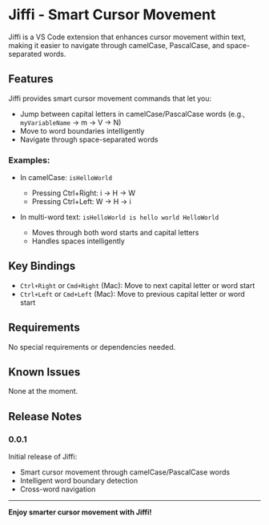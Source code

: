 # Jiffi - Smart Cursor Movement

Jiffi is a VS Code extension that enhances cursor movement within text, making it easier to navigate through camelCase, PascalCase, and space-separated words.

## Features

Jiffi provides smart cursor movement commands that let you:

- Jump between capital letters in camelCase/PascalCase words (e.g., `myVariableName` -> m -> V -> N)
- Move to word boundaries intelligently
- Navigate through space-separated words

### Examples:

- In camelCase: `isHelloWorld` 
  - Pressing Ctrl+Right: i -> H -> W
  - Pressing Ctrl+Left: W -> H -> i

- In multi-word text: `isHelloWorld is hello world HelloWorld`
  - Moves through both word starts and capital letters
  - Handles spaces intelligently

## Key Bindings

- `Ctrl+Right` or `Cmd+Right` (Mac): Move to next capital letter or word start
- `Ctrl+Left` or `Cmd+Left` (Mac): Move to previous capital letter or word start

## Requirements

No special requirements or dependencies needed.

## Known Issues

None at the moment.

## Release Notes

### 0.0.1

Initial release of Jiffi:
- Smart cursor movement through camelCase/PascalCase words
- Intelligent word boundary detection
- Cross-word navigation

---

**Enjoy smarter cursor movement with Jiffi!**
